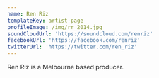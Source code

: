 ```yaml
---
name: Ren Riz
templateKey: artist-page
profileImage: /img/rr_2014.jpg
soundCloudUrl: 'https://soundcloud.com/renriz'
facebookUrl: 'https://facebook.com/renriz'
twitterUrl: 'https://twitter.com/ren_riz'
---
```

Ren Riz is a Melbourne based producer.

